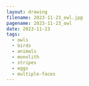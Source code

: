 ```yaml
---
layout: drawing
filename: 2023-11-23_owl.jpg
pagename: 2023-11-23_owl
date: 2023-11-23
tags:
  - owls
  - birds
  - animals
  - monolith
  - stripes
  - eggs
  - multiple-faces
---
```

